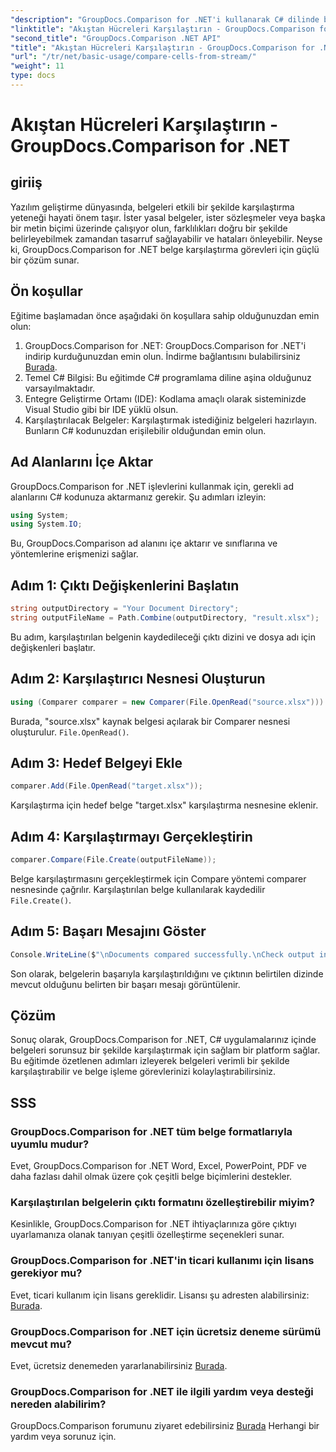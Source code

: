 ```yaml
---
"description": "GroupDocs.Comparison for .NET'i kullanarak C# dilinde belgeleri zahmetsizce karşılaştırın. Belge işleme görevlerinizi kolaylıkla kolaylaştırın."
"linktitle": "Akıştan Hücreleri Karşılaştırın - GroupDocs.Comparison for .NET"
"second_title": "GroupDocs.Comparison .NET API"
"title": "Akıştan Hücreleri Karşılaştırın - GroupDocs.Comparison for .NET"
"url": "/tr/net/basic-usage/compare-cells-from-stream/"
"weight": 11
type: docs
---
```

# Akıştan Hücreleri Karşılaştırın - GroupDocs.Comparison for .NET

## giriiş
Yazılım geliştirme dünyasında, belgeleri etkili bir şekilde karşılaştırma yeteneği hayati önem taşır. İster yasal belgeler, ister sözleşmeler veya başka bir metin biçimi üzerinde çalışıyor olun, farklılıkları doğru bir şekilde belirleyebilmek zamandan tasarruf sağlayabilir ve hataları önleyebilir. Neyse ki, GroupDocs.Comparison for .NET belge karşılaştırma görevleri için güçlü bir çözüm sunar.
## Ön koşullar
Eğitime başlamadan önce aşağıdaki ön koşullara sahip olduğunuzdan emin olun:
1. GroupDocs.Comparison for .NET: GroupDocs.Comparison for .NET'i indirip kurduğunuzdan emin olun. İndirme bağlantısını bulabilirsiniz [Burada](https://releases.groupdocs.com/comparison/net/).
2. Temel C# Bilgisi: Bu eğitimde C# programlama diline aşina olduğunuz varsayılmaktadır.
3. Entegre Geliştirme Ortamı (IDE): Kodlama amaçlı olarak sisteminizde Visual Studio gibi bir IDE yüklü olsun.
4. Karşılaştırılacak Belgeler: Karşılaştırmak istediğiniz belgeleri hazırlayın. Bunların C# kodunuzdan erişilebilir olduğundan emin olun.

## Ad Alanlarını İçe Aktar
GroupDocs.Comparison for .NET işlevlerini kullanmak için, gerekli ad alanlarını C# kodunuza aktarmanız gerekir. Şu adımları izleyin:

```csharp
using System;
using System.IO;
```
Bu, GroupDocs.Comparison ad alanını içe aktarır ve sınıflarına ve yöntemlerine erişmenizi sağlar.

## Adım 1: Çıktı Değişkenlerini Başlatın
```csharp
string outputDirectory = "Your Document Directory";
string outputFileName = Path.Combine(outputDirectory, "result.xlsx");
```
Bu adım, karşılaştırılan belgenin kaydedileceği çıktı dizini ve dosya adı için değişkenleri başlatır.
## Adım 2: Karşılaştırıcı Nesnesi Oluşturun
```csharp
using (Comparer comparer = new Comparer(File.OpenRead("source.xlsx")))
```
Burada, "source.xlsx" kaynak belgesi açılarak bir Comparer nesnesi oluşturulur. `File.OpenRead()`.
## Adım 3: Hedef Belgeyi Ekle
```csharp
comparer.Add(File.OpenRead("target.xlsx"));
```
Karşılaştırma için hedef belge "target.xlsx" karşılaştırma nesnesine eklenir.
## Adım 4: Karşılaştırmayı Gerçekleştirin
```csharp
comparer.Compare(File.Create(outputFileName));
```
Belge karşılaştırmasını gerçekleştirmek için Compare yöntemi comparer nesnesinde çağrılır. Karşılaştırılan belge kullanılarak kaydedilir `File.Create()`.
## Adım 5: Başarı Mesajını Göster
```csharp
Console.WriteLine($"\nDocuments compared successfully.\nCheck output in {outputDirectory}.");
```
Son olarak, belgelerin başarıyla karşılaştırıldığını ve çıktının belirtilen dizinde mevcut olduğunu belirten bir başarı mesajı görüntülenir.

## Çözüm
Sonuç olarak, GroupDocs.Comparison for .NET, C# uygulamalarınız içinde belgeleri sorunsuz bir şekilde karşılaştırmak için sağlam bir platform sağlar. Bu eğitimde özetlenen adımları izleyerek belgeleri verimli bir şekilde karşılaştırabilir ve belge işleme görevlerinizi kolaylaştırabilirsiniz.
## SSS
### GroupDocs.Comparison for .NET tüm belge formatlarıyla uyumlu mudur?
Evet, GroupDocs.Comparison for .NET Word, Excel, PowerPoint, PDF ve daha fazlası dahil olmak üzere çok çeşitli belge biçimlerini destekler.
### Karşılaştırılan belgelerin çıktı formatını özelleştirebilir miyim?
Kesinlikle, GroupDocs.Comparison for .NET ihtiyaçlarınıza göre çıktıyı uyarlamanıza olanak tanıyan çeşitli özelleştirme seçenekleri sunar.
### GroupDocs.Comparison for .NET'in ticari kullanımı için lisans gerekiyor mu?
Evet, ticari kullanım için lisans gereklidir. Lisansı şu adresten alabilirsiniz: [Burada](https://purchase.groupdocs.com/buy).
### GroupDocs.Comparison for .NET için ücretsiz deneme sürümü mevcut mu?
Evet, ücretsiz denemeden yararlanabilirsiniz [Burada](https://releases.groupdocs.com/).
### GroupDocs.Comparison for .NET ile ilgili yardım veya desteği nereden alabilirim?
GroupDocs.Comparison forumunu ziyaret edebilirsiniz [Burada](https://forum.groupdocs.com/c/comparison/12) Herhangi bir yardım veya sorunuz için.
